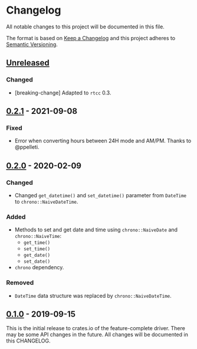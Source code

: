 # Changelog

All notable changes to this project will be documented in this file.

The format is based on [Keep a Changelog](http://keepachangelog.com/en/1.0.0/)
and this project adheres to [Semantic Versioning](http://semver.org/spec/v2.0.0.html).

## [Unreleased]


### Changed
- [breaking-change] Adapted to `rtcc` 0.3.

## [0.2.1] - 2021-09-08

### Fixed
- Error when converting hours between 24H mode and AM/PM. Thanks to @ppelleti.

## [0.2.0] - 2020-02-09

### Changed
- Changed `get_datetime()` and `set_datetime()` parameter from `DateTime`
  to `chrono::NaiveDateTime`.

### Added
- Methods to set and get date and time using `chrono::NaiveDate` and `chrono::NaiveTime`:
    - `get_time()`
    - `set_time()`
    - `get_date()`
    - `set_date()`
- `chrono` dependency.

### Removed
- `DateTime` data structure was replaced by `chrono::NaiveDateTime`.

## [0.1.0] - 2019-09-15

This is the initial release to crates.io of the feature-complete driver. There
may be some API changes in the future. All changes will be documented in this
CHANGELOG.

[Unreleased]: https://github.com/eldruin/mcp794xx-rs/compare/v0.2.1...HEAD
[0.2.1]: https://github.com/eldruin/mcp794xx-rs/compare/v0.2.0...v0.2.1
[0.2.0]: https://github.com/eldruin/mcp794xx-rs/compare/v0.1.0...v0.2.0
[0.1.0]: https://github.com/eldruin/mcp794xx-rs/releases/tag/v0.1.0
